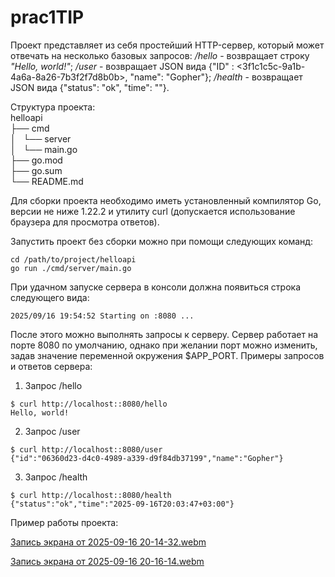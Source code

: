 # prac1TIP
   Проект представляет из себя простейший HTTP-сервер, который может отвечать на несколько базовых запросов:
	*/hello* - возвращает строку *"Hello, world!"*;
	*/user* - возвращает JSON вида {"ID" : <3f1c1c5c-9a1b-4a6a-8a26-7b3f2f7d8b0b>, "name": "Gopher"};
	*/health* - возвращает JSON вида {"status": "ok", "time": "<RFC3339>"}.

Структура проекта:<br>
	helloapi<br>
	├── cmd<br>
	│   └── server<br>
	│       └── main.go<br>
	├── go.mod<br>
	├── go.sum<br>
	└── README.md<br>


Для сборки проекта необходимо иметь установленный компилятор Go, версии не ниже 1.22.2 и утилиту curl (допускается использование браузера для просмотра ответов). 

Запустить проект без сборки можно при помощи следующих команд:
```
cd /path/to/project/helloapi
go run ./cmd/server/main.go
```
При удачном запуске сервера в консоли должна появиться строка следующего вида:
```
2025/09/16 19:54:52 Starting on :8080 ...
```
   После этого можно выполнять запросы к серверу. Сервер работает на порте 8080 по умолчанию, однако при желании порт можно изменить, задав значение переменной окружения $APP_PORT. Примеры запросов и ответов сервера:
   1. Запрос /hello
```
$ curl http://localhost::8080/hello
Hello, world!
``` 
   2. Запрос /user
```
$ curl http://localhost::8080/user
{"id":"06360d23-d4c0-4989-a339-d9f84db37199","name":"Gopher"}
```
   3. Запрос /health
```
$ curl http://localhost::8080/health
{"status":"ok","time":"2025-09-16T20:03:47+03:00"}
```
Пример работы проекта:



[Запись экрана от 2025-09-16 20-14-32.webm](https://github.com/user-attachments/assets/80c560b7-dec5-431d-ae5d-84a9c836ac3d)


[Запись экрана от 2025-09-16 20-16-14.webm](https://github.com/user-attachments/assets/2a5fce26-27c4-4ba6-abc8-6190a1bc3ef3)
